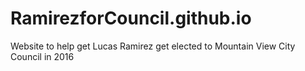 # RamirezforCouncil.github.io
Website to help get Lucas Ramirez get elected to Mountain View City Council in 2016
